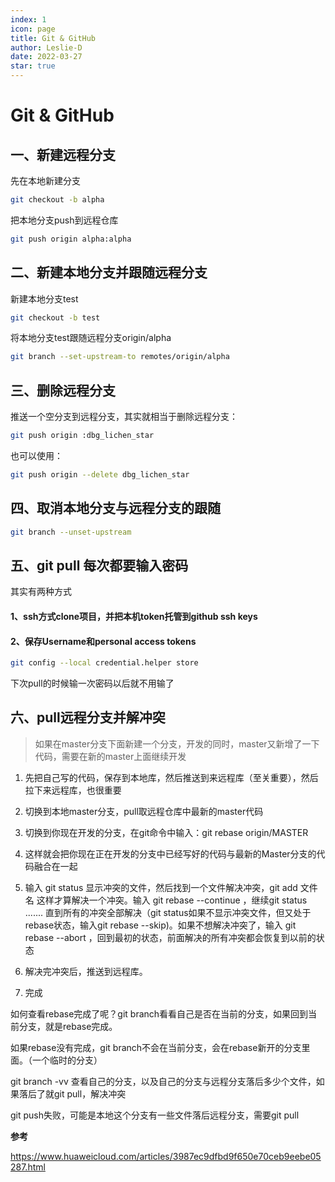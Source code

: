 ```yaml
---
index: 1
icon: page
title: Git & GitHub
author: Leslie-D
date: 2022-03-27
star: true
---
```


# Git & GitHub
## 一、新建远程分支
先在本地新建分支
```bash
git checkout -b alpha
```
把本地分支push到远程仓库
```bash
git push origin alpha:alpha
```

## 二、新建本地分支并跟随远程分支
新建本地分支test
```bash
git checkout -b test
```
将本地分支test跟随远程分支origin/alpha
```bash
git branch --set-upstream-to remotes/origin/alpha
```

## 三、删除远程分支
推送一个空分支到远程分支，其实就相当于删除远程分支：

```bash
git push origin :dbg_lichen_star
```
也可以使用：
```bash
git push origin --delete dbg_lichen_star
```

## 四、取消本地分支与远程分支的跟随
```bash
git branch --unset-upstream
```

## 五、git pull 每次都要输入密码
其实有两种方式
#### 1、ssh方式clone项目，并把本机token托管到github ssh keys
#### 2、保存Username和personal access tokens
```bash
git config --local credential.helper store
```
下次pull的时候输一次密码以后就不用输了

## 六、pull远程分支并解冲突
> 如果在master分支下面新建一个分支，开发的同时，master又新增了一下代码，需要在新的master上面继续开发

1. 先把自己写的代码，保存到本地库，然后推送到来远程库（至关重要），然后拉下来远程库，也很重要

2. 切换到本地master分支，pull取远程仓库中最新的master代码

3. 切换到你现在开发的分支，在git命令中输入：git rebase origin/MASTER

4. 这样就会把你现在正在开发的分支中已经写好的代码与最新的Master分支的代码融合在一起

5. 输入 git status 显示冲突的文件，然后找到一个文件解决冲突，git add 文件名
这样才算解决一个冲突。输入 git rebase --continue ，继续git status ....... 直到所有的冲突全部解决（git status如果不显示冲突文件，但又处于rebase状态，输入git rebase --skip)。如果不想解决冲突了，输入 git rebase --abort ，回到最初的状态，前面解决的所有冲突都会恢复到以前的状态

6. 解决完冲突后，推送到远程库。

7. 完成

如何查看rebase完成了呢？git branch看看自己是否在当前的分支，如果回到当前分支，就是rebase完成。

如果rebase没有完成，git branch不会在当前分支，会在rebase新开的分支里面。（一个临时的分支）

git branch -vv 查看自己的分支，以及自己的分支与远程分支落后多少个文件，如果落后了就git pull，解决冲突

git push失败，可能是本地这个分支有一些文件落后远程分支，需要git pull

**参考**

https://www.huaweicloud.com/articles/3987ec9dfbd9f650e70ceb9eebe05287.html 
